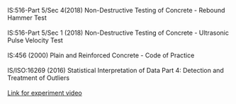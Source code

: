 IS:516-Part 5/Sec 4(2018) Non-Destructive Testing of Concrete - Rebound Hammer Test<br><br>
IS:516-Part 5/Sec 1 (2018) Non-Destructive Testing of Concrete - Ultrasonic Pulse Velocity Test<br><br>
IS:456 (2000) Plain and Reinforced Concrete - Code of Practice<br><br>
IS/ISO:16269 (2016) Statistical Interpretation of Data Part 4: Detection and Treatment of Outliers<br><br>
<a href="https://www.youtube.com/watch?v=8FVN4Bn7b4o" target="_blank">Link for experiment video</a>
